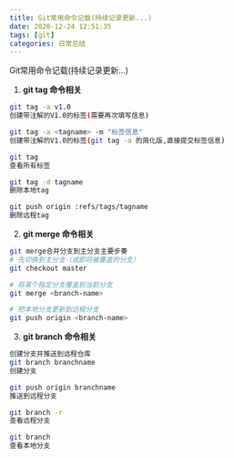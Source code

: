 ```yaml
---
title: Git常用命令记载(持续记录更新...)
date: 2020-12-24 12:51:35
tags: [git]
categories: 日常总结
---
```

Git常用命令记载(持续记录更新...)
<!--more-->
 1. **git tag 命令相关** 
 	

```bash
git tag -a v1.0  
创建带注解的V1.0的标签(需要再次填写信息)

git tag -a <tagname> -m "标签信息"
创建带注解的V1.0的标签(git tag -a 的简化版,直接提交标签信息)

git tag
查看所有标签

git tag -d tagname
删除本地tag

git push origin :refs/tags/tagname
删除远程tag
```
 2. **git merge 命令相关**

```bash
git merge合并分支到主分支主要步奏
# 先切换到主分支（或即将被覆盖的分支）
git checkout master

# 将某个指定分支覆盖到当前分支
git merge <branch-name>

# 把本地分支更新到远程分支
git push origin <branch-name>
```

 3. **git branch 命令相关**

```bash
创建分支并推送到远程仓库
git branch branchname
创建分支

git push origin branchname
推送到远程分支

git branch -r 
查看远程分支

git branch
查看本地分支
```

  
   
  
